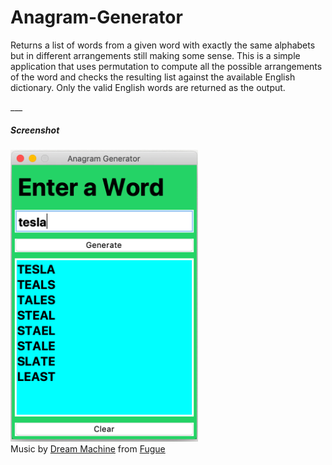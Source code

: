 # Anagram-Generator
<p>
Returns a list of words from a given word with exactly the same alphabets but in different arrangements still making some sense. This is a simple application that uses permutation to compute all the possible arrangements of the word and checks the resulting list against the available English dictionary. Only the valid English words are returned as the output.
</p>
___

<h5>Screenshot</h5>
<img src='Images/anagram.png' width=300>
<br>
Music by <a href="https://icons8.com/music/author/dream-machine-1">Dream Machine</a> from <a href="/music">Fugue</a>
